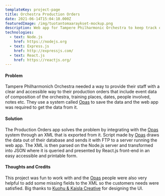 ```yaml
---
templateKey: project-page
title: Orchestra Production Orders
date: 2021-06-14T15:04:10.000Z
featuredImage: /img/tuotantomaaraykset-mockup.png
description: Web app for Tampere Philharmonic Orchestra to keep track of resources and staff needed for organizing their training and performances.
technologies:
  - text: Node.js
    href: https://nodejs.org
  - text: Express.js
    href: http://expressjs.com/
  - text: React.js
    href: https://reactjs.org/
---
```


#### Problem

Tampere Philharmonich Orchestra needed a way to provide their staff with a clear and accessible way to their production orders that include event data of composition of the orchestra, training places, dates, people involved, notes etc. They use a system called [Opas](https://www.opas.eu) to save the data and the web app was required to get the data from it.

#### Solution

The Production Orders app solves the problem by integrating with the [Opas](https://www.opas.eu) system through an XML that is exported from it. Script made by [Opas](https://www.opas.eu) draws the data out of their database and sends it with FTP to a server running the web app. The XML is then parsed on the Node.js server and transformed into JSON where it is queried and presented by React.js front-end in an easy accessible and printable form.

#### Thoughts and Credits

This project was fun to work with and the [Opas](https://www.opas.eu) people were also very helpful to add some missing fields to the XML so the customers needs were satisfied. Big thanks to [Kuohu & Kaisla Creative](https://kuohukaisla.com) for designing the UI.